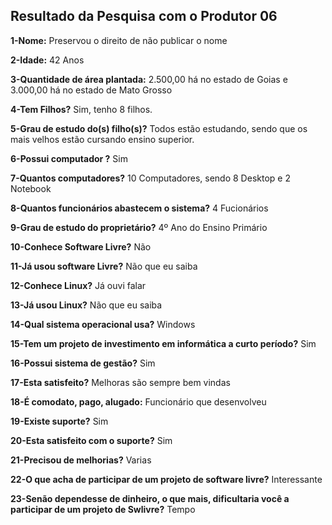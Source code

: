 ## Resultado da Pesquisa com o Produtor 06 ##

**1-Nome:**
Preservou o direito de não publicar o nome

**2-Idade:**
42 Anos

**3-Quantidade de área plantada:**
2.500,00 há no estado de Goias e 3.000,00 há no estado de Mato Grosso

**4-Tem Filhos?**
Sim, tenho 8 filhos.

**5-Grau de estudo do(s) filho(s)?**
Todos estão estudando, sendo que os mais velhos estão cursando ensino superior.

**6-Possui computador ?**
Sim

**7-Quantos computadores?**
10 Computadores, sendo 8 Desktop e 2 Notebook

**8-Quantos funcionários abastecem o sistema?**
4 Fucionários

**9-Grau de estudo do proprietário?**
4º Ano do Ensino Primário

**10-Conhece Software Livre?**
Não

**11-Já usou software Livre?**
Não que eu saiba

**12-Conhece Linux?**
Já ouvi falar

**13-Já usou Linux?**
Não que eu saiba

**14-Qual sistema operacional usa?**
Windows

**15-Tem um projeto de investimento em informática a curto período?**
Sim

**16-Possui sistema de gestão?**
Sim

**17-Esta satisfeito?**
Melhoras são sempre bem vindas

**18-É comodato, pago, alugado:**
Funcionário que desenvolveu

**19-Existe suporte?**
Sim

**20-Esta satisfeito com o suporte?**
Sim

**21-Precisou de melhorias?**
Varias

**22-O que acha de participar de um projeto de software livre?**
Interessante

**23-Senão dependesse de dinheiro, o que mais, dificultaria você a participar de um projeto de Swlivre?**
Tempo